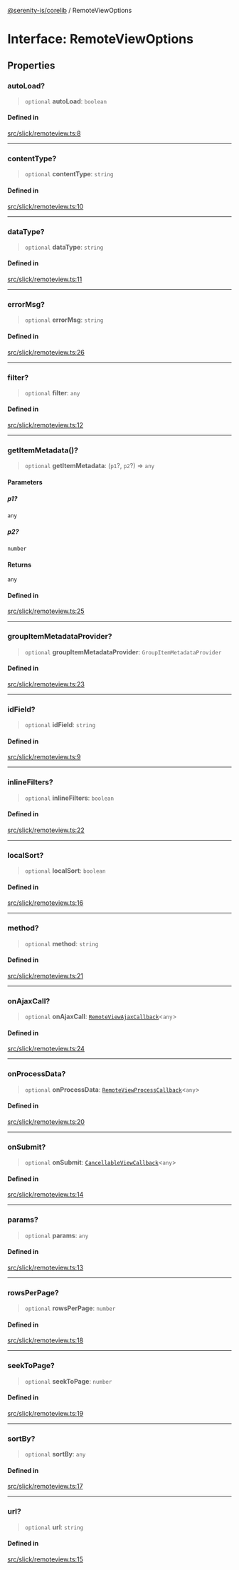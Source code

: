 [@serenity-is/corelib](../README.md) / RemoteViewOptions

# Interface: RemoteViewOptions

## Properties

### autoLoad?

> `optional` **autoLoad**: `boolean`

#### Defined in

[src/slick/remoteview.ts:8](https://github.com/serenity-is/serenity/blob/master/packages/corelib/src/slick/remoteview.ts#L8)

***

### contentType?

> `optional` **contentType**: `string`

#### Defined in

[src/slick/remoteview.ts:10](https://github.com/serenity-is/serenity/blob/master/packages/corelib/src/slick/remoteview.ts#L10)

***

### dataType?

> `optional` **dataType**: `string`

#### Defined in

[src/slick/remoteview.ts:11](https://github.com/serenity-is/serenity/blob/master/packages/corelib/src/slick/remoteview.ts#L11)

***

### errorMsg?

> `optional` **errorMsg**: `string`

#### Defined in

[src/slick/remoteview.ts:26](https://github.com/serenity-is/serenity/blob/master/packages/corelib/src/slick/remoteview.ts#L26)

***

### filter?

> `optional` **filter**: `any`

#### Defined in

[src/slick/remoteview.ts:12](https://github.com/serenity-is/serenity/blob/master/packages/corelib/src/slick/remoteview.ts#L12)

***

### getItemMetadata()?

> `optional` **getItemMetadata**: (`p1`?, `p2`?) => `any`

#### Parameters

##### p1?

`any`

##### p2?

`number`

#### Returns

`any`

#### Defined in

[src/slick/remoteview.ts:25](https://github.com/serenity-is/serenity/blob/master/packages/corelib/src/slick/remoteview.ts#L25)

***

### groupItemMetadataProvider?

> `optional` **groupItemMetadataProvider**: `GroupItemMetadataProvider`

#### Defined in

[src/slick/remoteview.ts:23](https://github.com/serenity-is/serenity/blob/master/packages/corelib/src/slick/remoteview.ts#L23)

***

### idField?

> `optional` **idField**: `string`

#### Defined in

[src/slick/remoteview.ts:9](https://github.com/serenity-is/serenity/blob/master/packages/corelib/src/slick/remoteview.ts#L9)

***

### inlineFilters?

> `optional` **inlineFilters**: `boolean`

#### Defined in

[src/slick/remoteview.ts:22](https://github.com/serenity-is/serenity/blob/master/packages/corelib/src/slick/remoteview.ts#L22)

***

### localSort?

> `optional` **localSort**: `boolean`

#### Defined in

[src/slick/remoteview.ts:16](https://github.com/serenity-is/serenity/blob/master/packages/corelib/src/slick/remoteview.ts#L16)

***

### method?

> `optional` **method**: `string`

#### Defined in

[src/slick/remoteview.ts:21](https://github.com/serenity-is/serenity/blob/master/packages/corelib/src/slick/remoteview.ts#L21)

***

### onAjaxCall?

> `optional` **onAjaxCall**: [`RemoteViewAjaxCallback`](../type-aliases/RemoteViewAjaxCallback.md)\<`any`\>

#### Defined in

[src/slick/remoteview.ts:24](https://github.com/serenity-is/serenity/blob/master/packages/corelib/src/slick/remoteview.ts#L24)

***

### onProcessData?

> `optional` **onProcessData**: [`RemoteViewProcessCallback`](../type-aliases/RemoteViewProcessCallback.md)\<`any`\>

#### Defined in

[src/slick/remoteview.ts:20](https://github.com/serenity-is/serenity/blob/master/packages/corelib/src/slick/remoteview.ts#L20)

***

### onSubmit?

> `optional` **onSubmit**: [`CancellableViewCallback`](../type-aliases/CancellableViewCallback.md)\<`any`\>

#### Defined in

[src/slick/remoteview.ts:14](https://github.com/serenity-is/serenity/blob/master/packages/corelib/src/slick/remoteview.ts#L14)

***

### params?

> `optional` **params**: `any`

#### Defined in

[src/slick/remoteview.ts:13](https://github.com/serenity-is/serenity/blob/master/packages/corelib/src/slick/remoteview.ts#L13)

***

### rowsPerPage?

> `optional` **rowsPerPage**: `number`

#### Defined in

[src/slick/remoteview.ts:18](https://github.com/serenity-is/serenity/blob/master/packages/corelib/src/slick/remoteview.ts#L18)

***

### seekToPage?

> `optional` **seekToPage**: `number`

#### Defined in

[src/slick/remoteview.ts:19](https://github.com/serenity-is/serenity/blob/master/packages/corelib/src/slick/remoteview.ts#L19)

***

### sortBy?

> `optional` **sortBy**: `any`

#### Defined in

[src/slick/remoteview.ts:17](https://github.com/serenity-is/serenity/blob/master/packages/corelib/src/slick/remoteview.ts#L17)

***

### url?

> `optional` **url**: `string`

#### Defined in

[src/slick/remoteview.ts:15](https://github.com/serenity-is/serenity/blob/master/packages/corelib/src/slick/remoteview.ts#L15)

